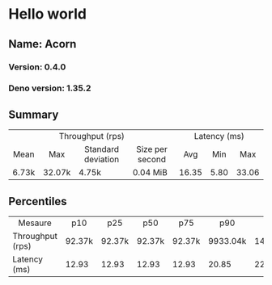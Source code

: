 # Hello world
## Name: Acorn 

### Version: 0.4.0
### Deno version: 1.35.2

## Summary
<table>
<tr>
    <td align="center" colspan="4">Throughput (rps)</td>
    <td align="center" colspan="3">Latency (ms)</td>
</tr>
<tr>
    <td align="center">Mean</td>
    <td align="center">Max</td>
    <td align="center">Standard deviation</td>
    <td align="center">Size per second</td>
    <td align="center">Avg</td>
    <td align="center">Min</td>
    <td align="center">Max</td>
</tr>
<tr>
    <td>6.73k</td>
    <td>32.07k</td>
    <td>4.75k</td>
    <td>0.04 MiB</td>
    <td>16.35</td>
    <td>5.80</td>
    <td>33.06</td>
</tr>
</table>

## Percentiles

<table>
<tr>
  <td align="center">Mesaure</td>
  <td align="center">p10</td>
  <td align="center">p25</td>
  <td align="center">p50</td>
  <td align="center">p75</td>
  <td align="center">p90</td>
  <td align="center">p95</td>
  <td align="center">p99</td>
</tr>
<tr>
  <td>Throughput (rps)</td>
  <td>92.37k</td>
  <td>92.37k</td>
  <td>92.37k</td>
  <td>92.37k</td>
  <td>9933.04k</td>
  <td>14598.47k</td>
  <td>29302.36k</td>
</tr>
<tr>
  <td>Latency (ms)</td>
  <td>12.93</td>
  <td>12.93</td>
  <td>12.93</td>
  <td>12.93</td>
  <td>20.85</td>
  <td>22.85</td>
  <td>26.60</td>
</tr>
</table>
